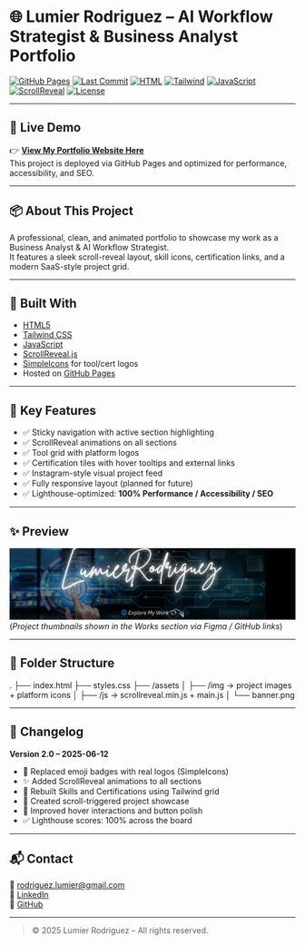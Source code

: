 # 🌐 Lumier Rodriguez – AI Workflow Strategist & Business Analyst Portfolio

[![GitHub Pages](https://img.shields.io/badge/GitHub%20Pages-success-brightgreen?style=flat-square&logo=github)](https://fundscatcher.github.io)
[![Last Commit](https://img.shields.io/badge/last%20commit-today-purple?style=flat-square)](https://github.com/FundsCatcher/lumrodpro.github.io/commits/main)
[![HTML](https://img.shields.io/badge/HTML-100%25-orange?style=flat-square&logo=html5&logoColor=white)](https://developer.mozilla.org/en-US/docs/Web/HTML)
[![Tailwind](https://img.shields.io/badge/Tailwind_CSS-✓-38B2AC?style=flat-square&logo=tailwind-css&logoColor=white)](https://tailwindcss.com/)
[![JavaScript](https://img.shields.io/badge/JavaScript-enabled-yellow?style=flat-square&logo=javascript&logoColor=black)](https://developer.mozilla.org/en-US/docs/Web/JavaScript)
[![ScrollReveal](https://img.shields.io/badge/ScrollReveal-animation-blue?style=flat-square)](https://scrollrevealjs.org/)
[![License](https://img.shields.io/badge/License-Proprietary-red?style=flat-square)](LICENSE)

---

## 🚀 Live Demo

👉 **[View My Portfolio Website Here](https://fundscatcher.github.io/lumrodpro.github.io/)**  
This project is deployed via GitHub Pages and optimized for performance, accessibility, and SEO.

---

## 📦 About This Project

A professional, clean, and animated portfolio to showcase my work as a Business Analyst & AI Workflow Strategist.  
It features a sleek scroll-reveal layout, skill icons, certification links, and a modern SaaS-style project grid.

---

## 🧰 Built With

- [HTML5](https://developer.mozilla.org/en-US/docs/Web/HTML)
- [Tailwind CSS](https://tailwindcss.com/)
- [JavaScript](https://developer.mozilla.org/en-US/docs/Web/JavaScript)
- [ScrollReveal.js](https://scrollrevealjs.org/)
- [SimpleIcons](https://simpleicons.org/) for tool/cert logos
- Hosted on [GitHub Pages](https://pages.github.com/)

---

## 🎯 Key Features

- ✅ Sticky navigation with active section highlighting
- ✅ ScrollReveal animations on all sections
- ✅ Tool grid with platform logos
- ✅ Certification tiles with hover tooltips and external links
- ✅ Instagram-style visual project feed
- ✅ Fully responsive layout (planned for future)
- ✅ Lighthouse-optimized: **100% Performance / Accessibility / SEO**

---

## ✨ Preview

![Preview Screenshot](./assets/banner.png)  
(*Project thumbnails shown in the Works section via Figma / GitHub links*)

---

## 📁 Folder Structure
.
├── index.html
├── styles.css
├── /assets
│   ├── /img         → project images + platform icons
│   ├── /js          → scrollreveal.min.js + main.js
│   └── banner.png

---

## 📜 Changelog

**Version 2.0 – 2025-06-12**
- 🔄 Replaced emoji badges with real logos (SimpleIcons)
- ✨ Added ScrollReveal animations to all sections
- 🧠 Rebuilt Skills and Certifications using Tailwind grid
- 💼 Created scroll-triggered project showcase
- 🎨 Improved hover interactions and button polish
- ✅ Lighthouse scores: 100% across the board

---

## 📬 Contact

📧 [rodriguez.lumier@gmail.com](mailto:rodriguez.lumier@gmail.com)  
🔗 [LinkedIn](https://linkedin.com/in/lumrodri)  
🐙 [GitHub](https://github.com/FundsCatcher)

---

> © 2025 Lumier Rodriguez – All rights reserved.
